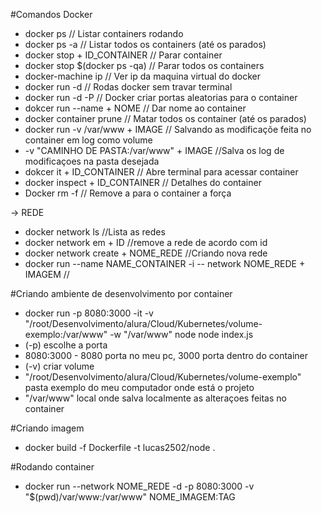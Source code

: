 #Comandos Docker

- docker ps // Listar containers rodando
- docker ps -a // Listar todos os containers (até os parados)
- docker stop + ID_CONTAINER // Parar container
- docker stop $(docker ps -qa) // Parar todos os containers
- docker-machine ip // Ver ip da maquina virtual do docker
- docker run -d // Rodas docker sem travar terminal
- docker run -d -P // Docker criar portas aleatorias para o container
- dokcer run --name + NOME // Dar nome ao container
- docker container prune // Matar todos os container (até os parados)
- docker run -v /var/www + IMAGE // Salvando as modificaçõe feita no container em log como volume
 - -v "CAMINHO DE PASTA:/var/www" + IMAGE //Salva os log de modificaçoes na pasta desejada
- dokcer it + ID_CONTAINER // Abre terminal para acessar container
- docker inspect + ID_CONTAINER // Detalhes do container
- Docker rm -f // Remove a para o container a força

-> REDE
- docker network ls //Lista as redes
- docker network em + ID //remove a rede de acordo com id
- docker network create + NOME_REDE //Criando nova rede
- docker run --name NAME_CONTAINER -i -- network NOME_REDE + IMAGEM //


#Criando ambiente de desenvolvimento por container

- docker run -p 8080:3000 -it -v "/root/Desenvolvimento/alura/Cloud/Kubernetes/volume-exemplo:/var/www" -w "/var/www" node node index.js
-  (-p) escolhe a porta
-  8080:3000 - 8080 porta no meu pc, 3000 porta dentro do container
-  (-v) criar volume
-  "/root/Desenvolvimento/alura/Cloud/Kubernetes/volume-exemplo" pasta exemplo do meu computador onde está o projeto
-  "/var/www" local onde salva localmente as alteraçoes feitas no container

#Criando imagem

- docker build -f Dockerfile -t lucas2502/node .

#Rodando container
- docker run --network NOME_REDE -d -p 8080:3000 -v "$(pwd)/var/www:/var/www" NOME_IMAGEM:TAG 
